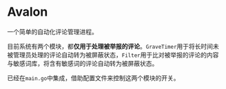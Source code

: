 # Avalon

一个简单的自动化评论管理进程。

目前系统有两个模块，都**仅用于处理被举报的评论**。`GraveTimer`用于将长时间未被管理员处理的评论自动转为被屏蔽状态，`Filter`用于比对被举报的评论的内容与敏感词库，将含有敏感词的评论自动转为被屏蔽状态。

已经在`main.go`中集成，借助配置文件来控制这两个模块的开关。